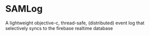 # SAMLog
A lightweight objective-c, thread-safe, (distributed) event log that selectively syncs to the firebase realtime database
